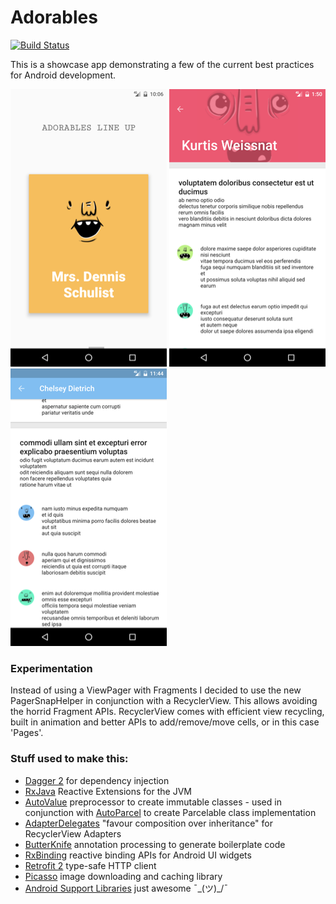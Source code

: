 # Adorables
[![Build Status](https://travis-ci.org/giljulio/adorables.svg?branch=master)](https://travis-ci.org/giljulio/adorables)

This is a showcase app demonstrating a few of the current best practices for Android development.

![Adorables line up](.github/screenshot_1.png) ![Adorable close up](.github/screenshot_2.png) ![Adorables comments](.github/screenshot_3.png)

### Experimentation

Instead of using a ViewPager with Fragments I decided to use the new PagerSnapHelper in conjunction with a RecyclerView. This allows avoiding the horrid Fragment APIs. RecyclerView comes with efficient view recycling, built in animation and better APIs to add/remove/move cells, or in this case 'Pages'.

### Stuff used to make this:

 * [Dagger 2](https://github.com/google/dagger) for dependency injection
 * [RxJava](https://github.com/ReactiveX/RxJava) Reactive Extensions for the JVM
 * [AutoValue](https://github.com/google/auto/tree/master/value) preprocessor to create immutable classes - used in conjunction with [AutoParcel](https://github.com/rharter/auto-value-parcel) to create Parcelable class implementation
 * [AdapterDelegates](https://github.com/sockeqwe/AdapterDelegates) "favour composition over inheritance" for RecyclerView Adapters
 * [ButterKnife](https://github.com/JakeWharton/butterknife) annotation processing to generate boilerplate code
 * [RxBinding](https://github.com/JakeWharton/RxBinding) reactive binding APIs for Android UI widgets
 * [Retrofit 2](https://github.com/square/retrofit) type-safe HTTP client
 * [Picasso](https://github.com/square/picasso) image downloading and caching library
 * [Android Support Libraries](https://developer.android.com/topic/libraries/support-library/index.html) just awesome ¯\_(ツ)_/¯